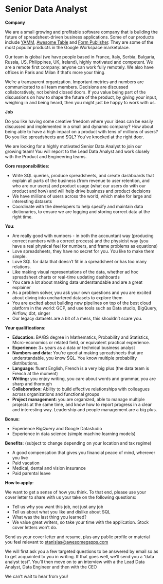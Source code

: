 # Senior Data Analyst

**Company**

We are a small growing and profitable software company that is building the future of spreadsheet-driven business applications. Some of our products include [YAMM](https://yamm.com/), [Awesome Table](https://awesome-table.com/) and [Form Publisher](https://workspace.google.com/marketplace/app/form_publisher_approval_workflow/827172627657). They are some of the most popular products in the Google Workspace marketplace.

Our team is global (we have people based in France, Italy, Serbia, Bulgaria, Russia, US, Philippines, UK, Ireland), highly motivated and competent. We are a remote first company: anyone can work fully remotely. We also have offices in Paris and Milan if that’s more your thing.

We’re a transparent organization. Important metrics and numbers are communicated to all team members. Decisions are discussed collaboratively, not behind closed doors. If you value being part of the discussions on how to shape the future of the product, by giving your input, weighing in and being heard, then you might just be happy to work with us.

**Job**

Do you like having some creative freedom where your ideas can be easily discussed and implemented in a small and dynamic company? How about being able to have a high impact on a product with tens of millions of users? Do you like spreadsheets and SQL? You’ve knocked at the right door.

We are looking for a highly motivated Senior Data Analyst to join our growing team! You will report to the Lead Data Analyst and work closely with the Product and Engineering teams.

**Core responsibilities:**



*   Write SQL queries, produce spreadsheets, and create dashboards that explain all parts of the business (from revenue to user retention, and who are our users) and product usage (what our users do with our product and how) and will help drive business and product decisions
*   We have millions of users across the world, which make for large and interesting datasets
*   Coordinate with the developers to help specify and maintain data dictionaries, to ensure we are logging and storing correct data at the right time. 

**You:**



*   Are really good with numbers - in both the accountant way (producing correct numbers with a correct process) and the physicist way (you have a real physical feel for numbers, and frame problems as equations)
*   Love spreadsheets, they have no secret for you. You like to make them simple.
*   Love SQL for data that doesn’t fit in a spreadsheet or has too many relations.
*   Like making visual representations of the data, whether ad hoc spreadsheet charts or real-time updating dashboards
*   You care a lot about making data understandable and are a great explainer
*   As a problem solver, you ask your own questions and you are excited about diving into unchartered datasets to explore them
*   You are excited about building new pipelines on top of the best cloud platform in the world: GCP, and use tools such as Data studio, BigQuery, Airflow, dbt, singer
*   Our legacy datasets are a bit of a mess, this shouldn’t scare you.

**Your qualifications:**
*   **Education:** BA/BS degree in Mathematics, Probability and Statistics, Micro-economics or related field, or equivalent practical experience.
*   **Experience:** 3+ years as a data or technical business analyst
*   **Numbers and data:** You’re good at making spreadsheets that are understandable, you know SQL. You know multiple probability distributions.
*   **Language:** fluent English, French is a very big plus (the data team is French at the moment)
*   **Writing:** you enjoy writing, you care about words and grammar, you are sharp and thorough
*   **Collaboration:** Ability to build effective relationships with colleagues across organizations and functional groups
*   **Project management:** you are organized, able to manage multiple projects at the same time, and know how to report progress in a clear and interesting way. Leadership and people management are a big plus.

**Bonus:**
*   Experience BigQuery and Google Datastudio
*   Experience in data science (simple machine learning models)

**Benefits:** (subject to change depending on your location and tax regime)
*   A good compensation that gives you financial peace of mind, wherever you live
*   Paid vacation
*   Medical, dental and vision insurance
*   Paid parental leave

**How to apply:**

We want to get a sense of how you think. To that end, please use your cover letter to share with us your take on the following questions:



*   Tell us why you want this job, not just any job
*   Tell us about what you like and dislike about SQL
*   What was the last thing you learned?
*   We value great writers, so take your time with the application. Stock cover letters won’t do.

Send us your cover letter and resume, plus any public profile or material you feel relevant to [stanislas@awesomegapps.com](mailto:stanislas@awesomegapps.com)

We will first ask you a few targeted questions to be answered by email so as to get acquainted to you in writing. If that goes well, we’ll send you a “data analyst test”. You’ll then move on to an interview with a the Lead Data Analyst, Data Engineer and then with the CEO

We can’t wait to hear from you!
